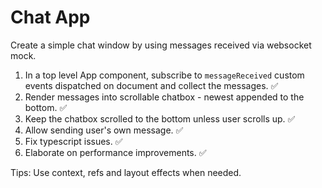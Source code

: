 # Chat App

Create a simple chat window by using messages received via websocket mock.

1. In a top level App component, subscribe to `messageReceived` custom events dispatched on document and collect the messages. ✅
2. Render messages into scrollable chatbox - newest appended to the bottom. ✅
3. Keep the chatbox scrolled to the bottom unless user scrolls up. ✅
4. Allow sending user's own message. ✅
5. Fix typescript issues. ✅
6. Elaborate on performance improvements. ✅

Tips: Use context, refs and layout effects when needed.